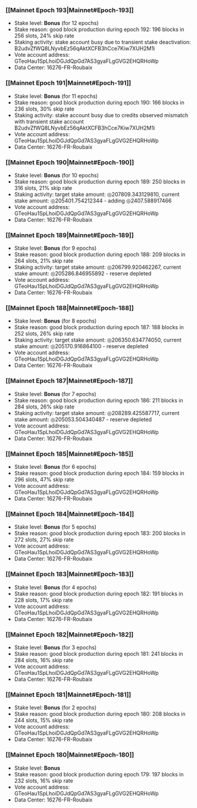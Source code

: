 ### [[Mainnet Epoch 193|Mainnet#Epoch-193]]
* Stake level: **Bonus** (for 12 epochs)
* Stake reason: good block production during epoch 192: 196 blocks in 256 slots, 24% skip rate
* Staking activity: stake account busy due to transient stake deactivation: B2udvZfWQ8LNyvbEz56qAktXCFB3hCce7Kiw7XUH2M1i
* Vote account address: GTeoHau1SpLhoiDGJdQpGd7AS3gyaFLgGVG2EHQRHoWp
* Data Center: 16276-FR-Roubaix
### [[Mainnet Epoch 191|Mainnet#Epoch-191]]
* Stake level: **Bonus** (for 11 epochs)
* Stake reason: good block production during epoch 190: 166 blocks in 236 slots, 30% skip rate
* Staking activity: stake account busy due to credits observed mismatch with transient stake account B2udvZfWQ8LNyvbEz56qAktXCFB3hCce7Kiw7XUH2M1i
* Vote account address: GTeoHau1SpLhoiDGJdQpGd7AS3gyaFLgGVG2EHQRHoWp
* Data Center: 16276-FR-Roubaix
### [[Mainnet Epoch 190|Mainnet#Epoch-190]]
* Stake level: **Bonus** (for 10 epochs)
* Stake reason: good block production during epoch 189: 250 blocks in 316 slots, 21% skip rate
* Staking activity: target stake amount: ◎207809.343129810, current stake amount: ◎205401.754212344 - adding ◎2407.588917466
* Vote account address: GTeoHau1SpLhoiDGJdQpGd7AS3gyaFLgGVG2EHQRHoWp
* Data Center: 16276-FR-Roubaix
### [[Mainnet Epoch 189|Mainnet#Epoch-189]]
* Stake level: **Bonus** (for 9 epochs)
* Stake reason: good block production during epoch 188: 209 blocks in 264 slots, 21% skip rate
* Staking activity: target stake amount: ◎206799.920462267, current stake amount: ◎205286.846955892 - reserve depleted
* Vote account address: GTeoHau1SpLhoiDGJdQpGd7AS3gyaFLgGVG2EHQRHoWp
* Data Center: 16276-FR-Roubaix
### [[Mainnet Epoch 188|Mainnet#Epoch-188]]
* Stake level: **Bonus** (for 8 epochs)
* Stake reason: good block production during epoch 187: 188 blocks in 252 slots, 26% skip rate
* Staking activity: target stake amount: ◎206350.634774050, current stake amount: ◎205170.916864100 - reserve depleted
* Vote account address: GTeoHau1SpLhoiDGJdQpGd7AS3gyaFLgGVG2EHQRHoWp
* Data Center: 16276-FR-Roubaix
### [[Mainnet Epoch 187|Mainnet#Epoch-187]]
* Stake level: **Bonus** (for 7 epochs)
* Stake reason: good block production during epoch 186: 211 blocks in 284 slots, 26% skip rate
* Staking activity: target stake amount: ◎208289.425587717, current stake amount: ◎205053.504340487 - reserve depleted
* Vote account address: GTeoHau1SpLhoiDGJdQpGd7AS3gyaFLgGVG2EHQRHoWp
* Data Center: 16276-FR-Roubaix
### [[Mainnet Epoch 185|Mainnet#Epoch-185]]
* Stake level: **Bonus** (for 6 epochs)
* Stake reason: good block production during epoch 184: 159 blocks in 296 slots, 47% skip rate
* Vote account address: GTeoHau1SpLhoiDGJdQpGd7AS3gyaFLgGVG2EHQRHoWp
* Data Center: 16276-FR-Roubaix
### [[Mainnet Epoch 184|Mainnet#Epoch-184]]
* Stake level: **Bonus** (for 5 epochs)
* Stake reason: good block production during epoch 183: 200 blocks in 272 slots, 27% skip rate
* Vote account address: GTeoHau1SpLhoiDGJdQpGd7AS3gyaFLgGVG2EHQRHoWp
* Data Center: 16276-FR-Roubaix
### [[Mainnet Epoch 183|Mainnet#Epoch-183]]
* Stake level: **Bonus** (for 4 epochs)
* Stake reason: good block production during epoch 182: 191 blocks in 228 slots, 17% skip rate
* Vote account address: GTeoHau1SpLhoiDGJdQpGd7AS3gyaFLgGVG2EHQRHoWp
* Data Center: 16276-FR-Roubaix
### [[Mainnet Epoch 182|Mainnet#Epoch-182]]
* Stake level: **Bonus** (for 3 epochs)
* Stake reason: good block production during epoch 181: 241 blocks in 284 slots, 16% skip rate
* Vote account address: GTeoHau1SpLhoiDGJdQpGd7AS3gyaFLgGVG2EHQRHoWp
* Data Center: 16276-FR-Roubaix
### [[Mainnet Epoch 181|Mainnet#Epoch-181]]
* Stake level: **Bonus** (for 2 epochs)
* Stake reason: good block production during epoch 180: 208 blocks in 244 slots, 15% skip rate
* Vote account address: GTeoHau1SpLhoiDGJdQpGd7AS3gyaFLgGVG2EHQRHoWp
* Data Center: 16276-FR-Roubaix
### [[Mainnet Epoch 180|Mainnet#Epoch-180]]
* Stake level: **Bonus**
* Stake reason: good block production during epoch 179: 197 blocks in 232 slots, 16% skip rate
* Vote account address: GTeoHau1SpLhoiDGJdQpGd7AS3gyaFLgGVG2EHQRHoWp
* Data Center: 16276-FR-Roubaix